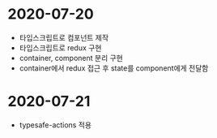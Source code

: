 # 2020-07-20

- 타입스크립트로 컴포넌트 제작
- 타입스크립트로 redux 구현
- container, component 분리 구현
- container에서 redux 접근 후 state를 component에게 전달함

# 2020-07-21

- typesafe-actions 적용
